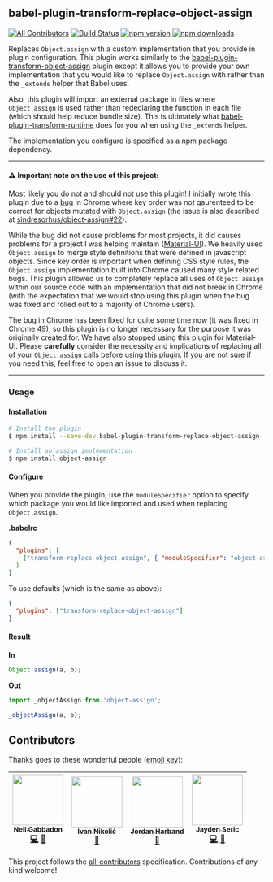 ## babel-plugin-transform-replace-object-assign
[![All Contributors](https://img.shields.io/badge/all_contributors-4-orange.svg?style=flat-square)](#contributors)
[![Build Status](https://travis-ci.org/newoga/babel-plugin-transform-replace-object-assign.svg?branch=master)](https://travis-ci.org/newoga/babel-plugin-transform-replace-object-assign)
[![npm version](https://img.shields.io/npm/v/babel-plugin-transform-replace-object-assign.svg?style=flat-square)](https://www.npmjs.com/package/babel-plugin-transform-replace-object-assign)
[![npm downloads](https://img.shields.io/npm/dm/babel-plugin-transform-replace-object-assign.svg?style=flat-square)](https://www.npmjs.com/package/babel-plugin-transform-replace-object-assign)

Replaces `Object.assign` with a custom implementation that you provide in plugin configuration. This plugin works similarly to the [babel-plugin-transform-object-assign](https://www.npmjs.com/package/babel-plugin-transform-object-assign) plugin except it allows you to provide your own implementation that you would like to replace `Object.assign` with rather than the `_extends` helper that Babel uses.

Also, this plugin will import an external package in files where `Object.assign` is used rather than redeclaring the function in each file (which should help reduce bundle size). This is ultimately what [babel-plugin-transform-runtime](https://www.npmjs.com/package/babel-plugin-transform-runtime) does for you when using the `_extends` helper.

The implementation you configure is specified as a npm package dependency.

---

#### ⚠️ Important note on the use of this project:

Most likely you do not and should not use this plugin! I initially wrote this plugin due to a [bug](https://bugs.chromium.org/p/v8/issues/detail?id=4118) in Chrome where key order was not gaurenteed to be correct for objects mutated with `Object.assign` (the issue is also described at [sindresorhus/object-assign#22](https://github.com/sindresorhus/object-assign/issues/22)).

While the bug did not cause problems for most projects, it did causes problems for a project I was helping maintain ([Material-UI](https://github.com/callemall/material-ui)). We heavily used `Object.assign` to merge style definitions that were defined in javascript objects. Since key order is important when defining CSS style rules, the `Object.assign` implementation built into Chrome caused many style related bugs. This plugin allowed us to completely replace all uses of `Object.assign` within our source code with an implementation that did not break in Chrome (with the expectation that we would stop using this plugin when the bug was fixed and rolled out to a majority of Chrome users).

The bug in Chrome has been fixed for quite some time now (it was fixed in Chrome 49), so this plugin is no longer necessary for the purpose it was originally created for. We have also stopped using this plugin for Material-UI. Please **carefully** consider the necessity and implications of replacing all of your `Object.assign` calls before using this plugin. If you are not sure if you need this, feel free to open an issue to discuss it.

---

### Usage

#### Installation

```sh
# Install the plugin
$ npm install --save-dev babel-plugin-transform-replace-object-assign

# Install an assign implementation
$ npm install object-assign
```

#### Configure

When you provide the plugin, use the `moduleSpecifier` option to specify which package you would like imported and used when replacing `Object.assign`.

**.babelrc**

```json
{
  "plugins": [
    ["transform-replace-object-assign", { "moduleSpecifier": "object-assign" }]
  ]
}
```

To use defaults (which is the same as above):

```json
{
  "plugins": ["transform-replace-object-assign"]
}
```

#### Result

**In**

```js
Object.assign(a, b);
```

**Out**

```js
import _objectAssign from 'object-assign';

_objectAssign(a, b);
```

## Contributors

Thanks goes to these wonderful people ([emoji key](https://github.com/kentcdodds/all-contributors#emoji-key)):

<!-- ALL-CONTRIBUTORS-LIST:START - Do not remove or modify this section -->
<!-- prettier-ignore -->
| [<img src="https://avatars2.githubusercontent.com/u/344018?v=4" width="100px;"/><br /><sub><b>Neil Gabbadon</b></sub>](https://github.com/newoga)<br />[💻](https://github.com/newoga/babel-plugin-transform-replace-object-assign/commits?author=newoga "Code") [📖](https://github.com/newoga/babel-plugin-transform-replace-object-assign/commits?author=newoga "Documentation") | [<img src="https://avatars3.githubusercontent.com/u/389286?v=4" width="100px;"/><br /><sub><b>Ivan Nikolić</b></sub>](http://ivannikolic.com)<br />[🐛](https://github.com/newoga/babel-plugin-transform-replace-object-assign/issues?q=author%3Aniksy "Bug reports") | [<img src="https://avatars1.githubusercontent.com/u/45469?v=4" width="100px;"/><br /><sub><b>Jordan Harband</b></sub>](https://twitter.com/ljharb)<br />[🤔](#ideas-ljharb "Ideas, Planning, & Feedback") | [<img src="https://avatars0.githubusercontent.com/u/1754873?v=4" width="100px;"/><br /><sub><b>Jayden Seric</b></sub>](https://jaydenseric.com)<br />[💻](https://github.com/newoga/babel-plugin-transform-replace-object-assign/commits?author=jaydenseric "Code") [📖](https://github.com/newoga/babel-plugin-transform-replace-object-assign/commits?author=jaydenseric "Documentation") |
| :---: | :---: | :---: | :---: |
<!-- ALL-CONTRIBUTORS-LIST:END -->

This project follows the [all-contributors](https://github.com/kentcdodds/all-contributors) specification. Contributions of any kind welcome!